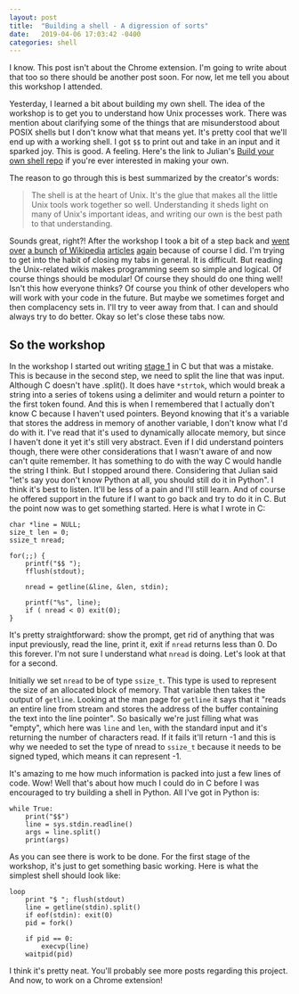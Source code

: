 ```yaml
---
layout: post
title:  "Building a shell - A digression of sorts"
date:   2019-04-06 17:03:42 -0400
categories: shell
---
```


I know. This post isn't about the Chrome extension. I'm going to write about
that too so there should be another post soon. For now, let me tell you about
this workshop I attended.

Yesterday, I learned a bit about building my own shell. The idea of the workshop
is to get you to understand how Unix processes work. There was mention about
clarifying some of the things that are misunderstood about POSIX shells but I
don't know what that means yet. It's pretty cool that we'll end up with a
working shell. I got `$$` to print out and take in an input and it sparked joy.
This is good. A feeling. Here's the link to Julian's [Build your own shell
repo][gh-build-shell] if you're ever interested in making your own.

The reason to go through this is best summarized by the creator's words: 
> The shell is at the heart of Unix. It's the glue that makes all the little
> Unix tools work together so well. Understanding it sheds light on many of
> Unix's important ideas, and writing our own is the best path to that
> understanding.

Sounds great, right?! After the workshop I took a bit of a step back and
[went][wiki-unix] [over][wiki-unix-philo] [a bunch][wiki-unix-fs] [of
Wikipedia][wiki-shell] [articles][wiki-dennis] [again][wiki-ken] because of
course I did. I'm trying to get into the habit of closing my tabs in general. It
is difficult. But reading the Unix-related wikis makes programming seem so
simple and logical. Of course things should be modular! Of course they should do
one thing well! Isn't this how everyone thinks? Of course you think of other
developers who will work with your code in the future. But maybe we sometimes
forget and then complacency sets in. I'll try to veer away from that. I can and
should always try to do better. Okay so let's close these tabs now.

## So the workshop

In the workshop I started out writing [stage 1][gh-stage1] in C but that was a
mistake. This is because in the second step, we need to split the line that was
input. Although C doesn't have .split(). It does have `*strtok`, which would
break a string into a series of tokens using a delimiter and would return a
pointer to the first token found. And this is when I remembered that I actually
don't know C because I haven't used pointers. Beyond knowing that it's a
variable that stores the address in memory of another variable, I don't know
what I'd do with it. I've read that it's used to dynamically allocate memory,
but since I haven't done it yet it's still very abstract. Even if I did
understand pointers though, there were other considerations that I wasn't aware
of and now can't quite remember. It has something to do with the way C would
handle the string I think. But I stopped around there. Considering that Julian
said "let's say you don't know Python at all, you should still do it in Python".
I think it's best to listen. It'll be less of a pain and I'll still learn. And
of course he offered support in the future if I want to go back and try to do it
in C. But the point now was to get something started. Here is what I wrote in C:

```
char *line = NULL;
size_t len = 0;
ssize_t nread;

for(;;) {
	printf("$$ ");
	fflush(stdout);
	
	nread = getline(&line, &len, stdin); 
	
	printf("%s", line);
	if ( nread < 0) exit(0);
}
```

It's pretty straightforward: show the prompt, get rid of anything that was input
previously, read the line, print it, exit if `nread` returns less than 0. Do
this forever. I'm not sure I understand what `nread` is doing. Let's look at
that for a second. 

Initially we set `nread` to be of type `ssize_t`. This type is used to
represent the size of an allocated block of memory. That variable then takes the
output of `getline`. Looking at the man page for `getline` it says that it
"reads an entire line from stream and stores the address of the buffer
containing the text into the line pointer". So basically we're just filling what
was "empty", which here was `line` and `len`, with the standard input and it's
returning the number of characters read. If it fails it'll return -1 and this is
why we needed to set the type of nread to `ssize_t` because it needs to be
signed typed, which means it can represent -1.

It's amazing to me how much information is packed into just a few lines of code.
Wow! Well that's about how much I could do in C before I was encouraged to try
building a shell in Python. All I've got in Python is:

```
while True:
	print("$$")
	line = sys.stdin.readline()
	args = line.split()
	print(args)
```

As you can see there is work to be done. For the first stage of the workshop,
it's just to get something basic working. Here is what the simplest shell should
look like:

```
loop
	print "$ "; flush(stdout)
	line = getline(stdin).split()
	if eof(stdin): exit(0)
	pid = fork()
	
	if pid == 0:
		execvp(line)
	waitpid(pid)
```

I think it's pretty neat. You'll probably see more posts regarding this project.
And now, to work on a Chrome extension!


[gh-build-shell]: https://github.com/tokenrove/build-your-own-shell
[wiki-unix]: https://en.wikipedia.org/wiki/Unix
[wiki-unix-philo]: https://en.wikipedia.org/wiki/Unix_philosophy
[wiki-unix-fs]: https://en.wikipedia.org/wiki/Unix_filesystem
[wiki-shell]: https://en.wikipedia.org/wiki/Shell_(computing)
[wiki-dennis]: https://en.wikipedia.org/wiki/Dennis_Ritchie
[wiki-ken]: https://en.wikipedia.org/wiki/Ken_Thompson
[gh-stage1]: https://github.com/tokenrove/build-your-own-shell/blob/master/stage_1.md
